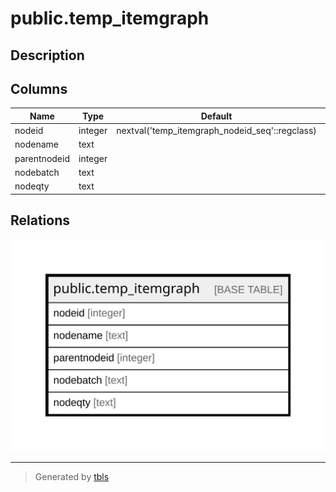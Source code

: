 # public.temp_itemgraph

## Description

## Columns

| Name | Type | Default | Nullable | Children | Parents | Comment |
| ---- | ---- | ------- | -------- | -------- | ------- | ------- |
| nodeid | integer | nextval('temp_itemgraph_nodeid_seq'::regclass) | false |  |  |  |
| nodename | text |  | true |  |  |  |
| parentnodeid | integer |  | true |  |  |  |
| nodebatch | text |  | true |  |  |  |
| nodeqty | text |  | true |  |  |  |

## Relations

![er](public.temp_itemgraph.svg)

---

> Generated by [tbls](https://github.com/k1LoW/tbls)
